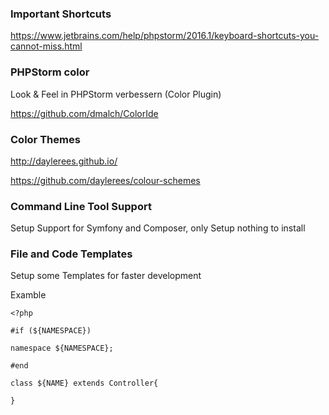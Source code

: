### Important Shortcuts

https://www.jetbrains.com/help/phpstorm/2016.1/keyboard-shortcuts-you-cannot-miss.html

### PHPStorm color

Look & Feel in PHPStorm verbessern (Color Plugin)

https://github.com/dmalch/ColorIde

### Color Themes

http://daylerees.github.io/

https://github.com/daylerees/colour-schemes

### Command Line Tool Support

Setup Support for Symfony and Composer, only Setup nothing to install

### File and Code Templates

Setup some Templates for faster development

Examble
```
<?php

#if (${NAMESPACE})

namespace ${NAMESPACE};

#end

class ${NAME} extends Controller{

}
```